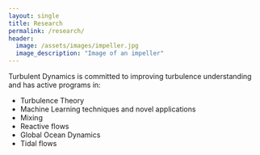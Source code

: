 ```yaml
---
layout: single
title: Research
permalink: /research/
header:
  image: /assets/images/impeller.jpg
  image_description: "Image of an impeller"
---
```


Turbulent Dynamics is committed to improving turbulence understanding and has active programs in:
* Turbulence Theory
* Machine Learning techniques and novel applications
* Mixing
* Reactive flows
* Global Ocean Dynamics
* Tidal flows






